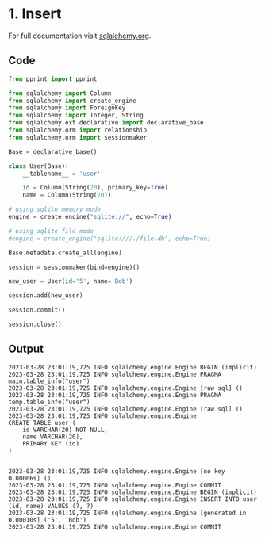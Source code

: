 # 1. Insert

For full documentation visit [sqlalchemy.org](https://www.sqlalchemy.org/).

## Code

```py
from pprint import pprint

from sqlalchemy import Column
from sqlalchemy import create_engine
from sqlalchemy import ForeignKey
from sqlalchemy import Integer, String
from sqlalchemy.ext.declarative import declarative_base
from sqlalchemy.orm import relationship
from sqlalchemy.orm import sessionmaker

Base = declarative_base()

class User(Base):
    __tablename__ = 'user'

    id = Column(String(20), primary_key=True)
    name = Column(String(20))

# using sqlite memory mode
engine = create_engine("sqlite://", echo=True)

# using sqlite file mode
#engine = create_engine("sqlite:///./file.db", echo=True)

Base.metadata.create_all(engine)

session = sessionmaker(bind=engine)()

new_user = User(id='5', name='Bob')

session.add(new_user)

session.commit()

session.close()
```


## Output

    2023-03-28 23:01:19,725 INFO sqlalchemy.engine.Engine BEGIN (implicit)
    2023-03-28 23:01:19,725 INFO sqlalchemy.engine.Engine PRAGMA main.table_info("user")
    2023-03-28 23:01:19,725 INFO sqlalchemy.engine.Engine [raw sql] ()
    2023-03-28 23:01:19,725 INFO sqlalchemy.engine.Engine PRAGMA temp.table_info("user")
    2023-03-28 23:01:19,725 INFO sqlalchemy.engine.Engine [raw sql] ()
    2023-03-28 23:01:19,725 INFO sqlalchemy.engine.Engine 
    CREATE TABLE user (
        id VARCHAR(20) NOT NULL, 
        name VARCHAR(20), 
        PRIMARY KEY (id)
    )


    2023-03-28 23:01:19,725 INFO sqlalchemy.engine.Engine [no key 0.00006s] ()
    2023-03-28 23:01:19,725 INFO sqlalchemy.engine.Engine COMMIT
    2023-03-28 23:01:19,725 INFO sqlalchemy.engine.Engine BEGIN (implicit)
    2023-03-28 23:01:19,725 INFO sqlalchemy.engine.Engine INSERT INTO user (id, name) VALUES (?, ?)
    2023-03-28 23:01:19,725 INFO sqlalchemy.engine.Engine [generated in 0.00010s] ('5', 'Bob')
    2023-03-28 23:01:19,725 INFO sqlalchemy.engine.Engine COMMIT

